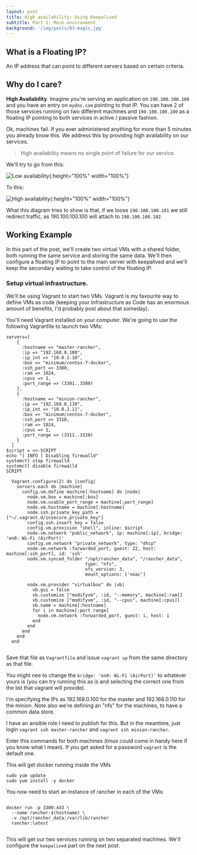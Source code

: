 ```yaml
---
layout: post
title: High availability: Using Keepalived
subtitle: Part 1: Mock environment
background: '/img/posts/03-magic.jpg'
---
```


## What is a Floating IP?

An IP address that can point to different servers based on certain criteria.

## Why do I care?

**High Availability**. Imagine you're serving an application on `190.100.100.100` and you have an entry on `mydns.com` pointing to that IP. You can have 2 of those services running on two different machines and `190.100.100.100` as a floating IP pointing to both services in active / passive fashion.


Ok, machines fail. If you ever administered anything for more than 5 minutes you already know this.
We address this by providing high availability on our services. 

> High availability means no single point of failure for our service.


We'll try to go from this:

![Low availability](https://i.imgur.com/U8IdGjK.png){:height="100%" width="100%"}

To this:

![High availability](https://i.imgur.com/MqRoyMU.png){:height="100%" width="100%"}

What this diagram tries to show is that, if we loose `190.100.100.101` we still redirect traffic, as 190.100.100.100 will attach to `190.100.100.102`.



## Working Example

In this part of the post, we'll create two virtual VMs with a shared folder, both running the same service and storing the same data. We'll then configure a floating IP to point to the main server with keepalived and we'll keep the secondary waiting to take control of the floating IP.

### Setup virtual infrastructure.

We'll be using Vagrant to start two VMs. Vagrant is my favourite way to define VMs as code (keeping your Infrastructure as Code has an enormous amount of benefits, I'd probably post about that someday).

You'll need Vagrant installed on your computer. We're going to use the following Vagranfile to launch two VMs:

```
servers=[
    {
      :hostname => "master-rancher",
      :ip => "192.168.0.100",
      :ip_int => "10.0.2.10",
      :box => "minimum/centos-7-docker",
      :ssh_port => 3300,
      :ram => 1024,
      :cpus => 1,
      :port_range => (3301..3309)
    },
    {
      :hostname => "minion-rancher",
      :ip => "192.168.0.110",
      :ip_int => "10.0.2.11",
      :box => "minimum/centos-7-docker",
      :ssh_port => 3310,
      :ram => 1024,
      :cpus => 1,
      :port_range => (3311..3320)
    }
  ]
$script = <<-SCRIPT
echo "[ INFO ] Disabling firewalld"
systemctl stop firewalld
systemctl disable firewalld
SCRIPT

  Vagrant.configure(2) do |config|
    servers.each do |machine|
      config.vm.define machine[:hostname] do |node|
        node.vm.box = machine[:box]
        node.vm.usable_port_range = machine[:port_range]
        node.vm.hostname = machine[:hostname]
        node.ssh.private_key_path = ["~/.vagrant.d/insecure_private_key"]
        config.ssh.insert_key = false
        config.vm.provision "shell", inline: $script
        node.vm.network "public_network", ip: machine[:ip], bridge: 'en0: Wi-Fi (AirPort)'
        config.vm.network "private_network", type: "dhcp"
        node.vm.network :forwarded_port, guest: 22, host: machine[:ssh_port], id: 'ssh'
        node.vm.synced_folder "/opt/rancher_data", "/rancher_data", 
                              type: "nfs",
                              nfs_version: 3,
                              mount_options: ['noac']

        node.vm.provider "virtualbox" do |vb|
          vb.gui = false
          vb.customize ["modifyvm", :id, "--memory", machine[:ram]]
          vb.customize ["modifyvm", :id, "--cpus", machine[:cpus]]
          vb.name = machine[:hostname]
          for i in machine[:port_range]
            node.vm.network :forwarded_port, guest: i, host: i
          end
        end
      end
    end
  end
  
```

Save that file as `Vagrantfile` and issue `vagrant up` from the same directory as that file.

You might nee to change the `bridge: 'en0: Wi-Fi (AirPort)'` to whatever yours is (you can try running this as is and selecting the correct one from the list that vagrant will provide).

I'm specifying the IPs as 192.168.0.100 for the master and 192.168.0.110 for the minion. Note also we're defining an "nfs" for the machines, to have a common data store.

I have an ansible role I need to publish for this. But in the meantime, just login `vagrant ssh master-rancher` and `vagrant ssh minion-rancher`.

Enter this commands for both machines (tmux could come in handy here if you know what I mean). If you get asked for a password `vagrant` is the default one.

This will get docker running inside the VMs
```{bash}
sudo yum update
sudo yum install -y docker
```

You now need to start an instance of rancher in each of the VMs:

```

docker run -p 3300:443 \
  --name rancher-$(hostname) \
  -v /opt/rancher_data:/var/lib/rancher
  rancher:latest
        
```

This will get our two services running on two separated machines. We'll configure the `keepalived` part on the next post.